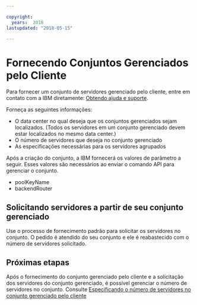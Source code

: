 ```yaml
---

copyright:
  years:  2018
lastupdated: "2018-05-15"

---
```



# Fornecendo Conjuntos Gerenciados pelo Cliente

Para fornecer um conjunto de servidores gerenciado pelo cliente, entre em contato com a IBM diretamente: [Obtendo ajuda e suporte](../bare-metal/get-help-and-support.html).

Forneça as seguintes informações:
* O data center no qual deseja que os conjuntos gerenciados sejam localizados. (Todos os servidores em um conjunto gerenciado
devem estar localizados no mesmo data center.)
* O número de servidores que deseja no conjunto gerenciado
* As especificações necessárias para os servidores agrupados

Após a criação do conjunto, a IBM fornecerá os valores de parâmetro a seguir. Esses valores são necessários ao enviar o
comando API para gerenciar o conjunto.
* poolKeyName
* backendRouter

## Solicitando servidores a partir de seu conjunto gerenciado
Use o processo de fornecimento padrão para solicitar os servidores no conjunto. O pedido é atendido do seu
conjunto e ele é reabastecido com o número de servidores solicitado.

## Próximas etapas

Após o fornecimento do conjunto gerenciado pelo cliente e a solicitação dos servidores do conjunto gerenciado, é
possível gerenciar o número de servidores no conjunto. Consulte [Especificando o
número de servidores no conjunto gerenciado pelo cliente](../bare-metal/managedPool_managing.html)
